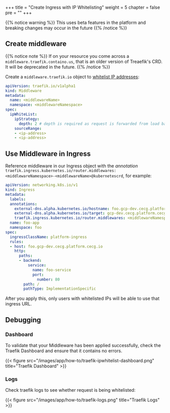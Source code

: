 +++
title = "Create Ingress with IP Whitelisting"
weight = 5
chapter = false
pre = ""
+++

{{% notice warning %}}
This uses beta features in the platform and breaking changes may occur in the future
{{% /notice %}}

## Create middleware
{{% notice note %}}
If on your resource you come across a `middleware.traefik.containo.us`, that is an older version of Treaefik's CRD. It will be deprecated in the future.
{{% /notice %}}

Create a `middleware.traefik.io` object to [whitelist IP addresses](https://doc.traefik.io/traefik/middlewares/http/ipwhitelist/):

```yaml
apiVersion: traefik.io/v1alpha1
kind: Middleware
metadata:
  name: <middlewareName>
  namespace: <middlewareNamespace>
spec:
  ipWhiteList:
    ipStrategy:
      depth: 2 # depth is required as request is forwarded from load balancer. See https://doc.traefik.io/traefik/middlewares/http/ipwhitelist/#ipstrategydepth for more details
    sourceRange:
    - <ip-address>
    - <ip-address>
```

## Use Middleware in Ingress

Reference middleware in our Ingress object with the _annotation_ `traefik.ingress.kubernetes.io/router.middlewares: <middlewareNamespace>-<middlewareName>@kubernetescrd`, for example:

```yaml
apiVersion: networking.k8s.io/v1
kind: Ingress
metadata:
  labels:
  annotations:
    external-dns.alpha.kubernetes.io/hostname: foo.gcp-dev.cecg.platform.cecg.io # change this to point to your hostname
    external-dns.alpha.kubernetes.io/target: gcp-dev.cecg.platform.cecg.io # change this to point to your domain
    traefik.ingress.kubernetes.io/router.middlewares: <middlewareNamespace>-<middlewareName>@kubernetescrd
  name: foo-app
  namespace: foo
spec:
  ingressClassName: platform-ingress
  rules:
  - host: foo.gcp-dev.cecg.platform.cecg.io
    http:
      paths:
      - backend:
          service:
            name: foo-service
            port:
              number: 80
        path: /
        pathType: ImplementationSpecific
```

After you apply this, only users with whitelisted IPs will be able to use that ingress URL.

## Debugging

### Dashboard
To validate that your Middleware has been applied successfully, check the Traefik Dashboard and ensure that it contains no errors.

{{< figure src="/images/app/how-to/traefik-ipwhitelist-dashboard.png" title="Traefik Dashboard" >}}

### Logs
Check traefik logs to see whether request is being whitelisted:

{{< figure src="/images/app/how-to/traefik-logs.png" title="Traefik Logs" >}}
